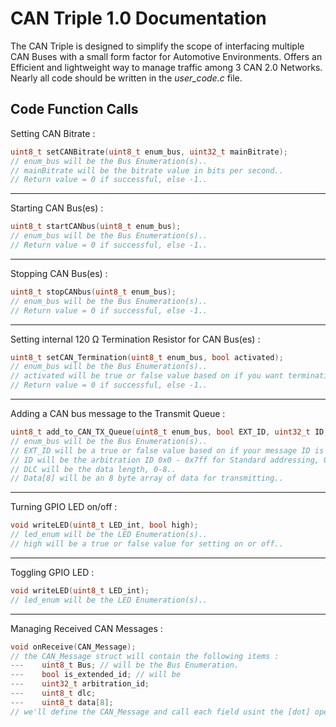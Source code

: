 # CAN Triple 1.0 Documentation

The CAN Triple is designed to simplify the scope of interfacing multiple CAN Buses with a small form factor for Automotive Environments. Offers an Efficient and lightweight way to manage traffic among 3 CAN 2.0 Networks. Nearly all code should be written in the *user_code.c* file.

## Code Function Calls

Setting CAN Bitrate : 
```C
uint8_t setCANBitrate(uint8_t enum_bus, uint32_t mainBitrate);
// enum_bus will be the Bus Enumeration(s)..
// mainBitrate will be the bitrate value in bits per second..
// Return value = 0 if successful, else -1..
```
---
Starting CAN Bus(es) :
```C
uint8_t startCANbus(uint8_t enum_bus);
// enum_bus will be the Bus Enumeration(s)..
// Return value = 0 if successful, else -1..
```
---
Stopping CAN Bus(es) : 
```C
uint8_t stopCANbus(uint8_t enum_bus);
// enum_bus will be the Bus Enumeration(s)..
// Return value = 0 if successful, else -1..
```
---
Setting internal 120 Ω Termination Resistor for CAN Bus(es) : 
```C
uint8_t setCAN_Termination(uint8_t enum_bus, bool activated);
// enum_bus will be the Bus Enumeration(s)..
// activated will be true or false value based on if you want termination enabled..
// Return value = 0 if successful, else -1..
```
---
Adding a CAN bus message to the Transmit Queue : 
```C
uint8_t add_to_CAN_TX_Queue(uint8_t enum_bus, bool EXT_ID, uint32_t ID, uint8_t DLC, uint8_t Data[8]);
// enum_bus will be the Bus Enumeration(s)..
// EXT_ID will be a true or false value based on if your message ID is extended addressing or not..
// ID will be the arbitration ID 0x0 - 0x7ff for Standard addressing, 0x0 - 0x 1FFFFFFF for Extended Addressing..
// DLC will be the data length, 0-8..
// Data[8] will be an 8 byte array of data for transmitting..
```
---
Turning GPIO LED on/off : 
```C
void writeLED(uint8_t LED_int, bool high);
// led_enum will be the LED Enumeration(s)..
// high will be a true or false value for setting on or off..
```
---
Toggling GPIO LED : 
```C
void writeLED(uint8_t LED_int);
// led_enum will be the LED Enumeration(s)..
```
---
Managing Received CAN Messages : 
```C
void onReceive(CAN_Message);
// the CAN_Message struct will contain the following items :
---    uint8_t Bus; // will be the Bus Enumeration.
---    bool is_extended_id; // will be 
---    uint32_t arbitration_id;
---    uint8_t dlc;
---    uint8_t data[8];
// we'll define the CAN_Message and call each field usint the [dot] operator.

